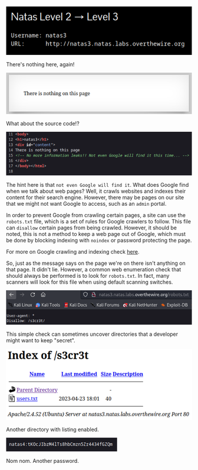 ![natas3_01.png](https://raw.githubusercontent.com/ToasterMouse/WriteupsAndCTFs/main/overthewire/natas/images/natas3_01.png)

There's nothing here, again!

![natas3_02.png](https://raw.githubusercontent.com/ToasterMouse/WriteupsAndCTFs/main/overthewire/natas/images/natas3_02.png)

What about the source code!?

![natas3_03.png](https://raw.githubusercontent.com/ToasterMouse/WriteupsAndCTFs/main/overthewire/natas/images/natas3_03.png)

The hint here is that `not even Google will find it`. What does Google find when we talk about web pages? Well, it crawls websites and indexes their content for their search engine. However, there may be pages on our site that we might not want Google to access, such as an `admin` portal.

In order to prevent Google from crawling certain pages, a site can use the `robots.txt` file, which is a set of rules for Google crawlers to follow. This file can `disallow` certain pages from being crawled. However, it should be noted, this is not a method to keep a web page out of Google, which must be done by blocking indexing with `noindex` or password protecting the page.

For more on Google crawling and indexing check [here](https://developers.google.com/search/docs/crawling-indexing).

So, just as the message says on the page we're on there isn't anything on that page. It didn't lie. However, a common web enumeration check that should always be performed is to look for `robots.txt`. In fact, many scanners will look for this file when using default scanning switches.

![natas3_04.png](https://raw.githubusercontent.com/ToasterMouse/WriteupsAndCTFs/main/overthewire/natas/images/natas3_04.png)

This simple check can sometimes uncover directories that a developer might want to keep "secret".

![natas3_05.png](https://raw.githubusercontent.com/ToasterMouse/WriteupsAndCTFs/main/overthewire/natas/images/natas3_05.png)

Another directory with listing enabled.

![natas3_06.png](https://raw.githubusercontent.com/ToasterMouse/WriteupsAndCTFs/main/overthewire/natas/images/natas3_06.png)

Nom nom. Another password.
